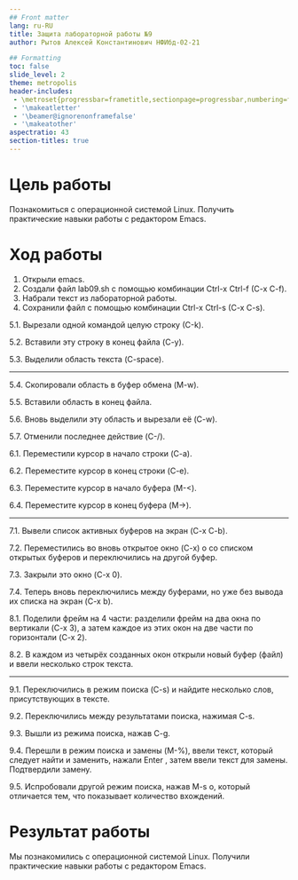 ```yaml
---
## Front matter
lang: ru-RU
title: Защита лабораторной работы №9
author: Рытов Алексей Константинович НФИбд-02-21

## Formatting
toc: false
slide_level: 2
theme: metropolis
header-includes: 
 - \metroset{progressbar=frametitle,sectionpage=progressbar,numbering=fraction}
 - '\makeatletter'
 - '\beamer@ignorenonframefalse'
 - '\makeatother'
aspectratio: 43
section-titles: true
---
```


# Цель работы

Познакомиться с операционной системой Linux. Получить практические навыки работы с редактором Emacs.

# Ход работы

1. Открыли emacs.
2. Создали файл lab09.sh с помощью комбинации Ctrl-x Ctrl-f (C-x C-f).
3. Набрали текст из лабораторной работы.
4. Сохранили файл с помощью комбинации Ctrl-x Ctrl-s (C-x C-s).

5.1. Вырезали одной командой целую строку (С-k).</br>

5.2. Вставили эту строку в конец файла (C-y).</br>

5.3. Выделили область текста (C-space).

---

5.4. Скопировали область в буфер обмена (M-w).</br>

5.5. Вставили область в конец файла.</br>

5.6. Вновь выделили эту область и вырезали её (C-w).</br>

5.7. Отменили последнее действие (C-/).</br>

6.1. Переместили курсор в начало строки (C-a).</br>

6.2. Переместите курсор в конец строки (C-e).</br>

6.3. Переместите курсор в начало буфера (M-<).</br>

6.4. Переместите курсор в конец буфера (M->).

---

7.1. Вывели список активных буферов на экран (C-x C-b).</br>

7.2. Переместились во вновь открытое окно (C-x) o со списком открытых буферов и переключились на другой буфер.</br>

7.3. Закрыли это окно (C-x 0).</br>

7.4. Теперь вновь переключились между буферами, но уже без вывода их списка на
экран (C-x b).</br>

8.1. Поделили фрейм на 4 части: разделили фрейм на два окна по вертикали (C-x 3),
а затем каждое из этих окон на две части по горизонтали (C-x 2).</br>

8.2. В каждом из четырёх созданных окон открыли новый буфер (файл) и ввели
несколько строк текста.

---

9.1. Переключились в режим поиска (C-s) и найдите несколько слов, присутствующих
в тексте.</br>

9.2. Переключились между результатами поиска, нажимая C-s.</br>

9.3. Вышли из режима поиска, нажав C-g.</br>

9.4. Перешли в режим поиска и замены (M-%), ввели текст, который следует найти
и заменить, нажали Enter , затем ввели текст для замены. Подтвердили замену.</br>

9.5. Испробовали другой режим поиска, нажав M-s o, который отличается тем, что показывает количество вхождений.

# Результат работы

Мы познакомились с операционной системой Linux. Получили практические навыки работы с редактором Emacs.
